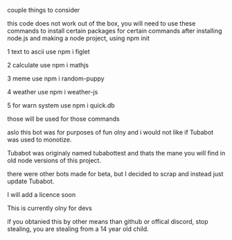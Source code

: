 couple things to consider

this code does not work out of the box, you will need to use these commands to install certain packages for certain commands after installing node.js and making a node project, using npm init

1 text to ascii use npm i figlet

2 calculate use npm i mathjs

3 meme use npm i random-puppy

4 weather use npm i weather-js

5 for warn system use npm i quick.db

those will be used for those commands

aslo this bot was for purposes of fun olny and i would not like if Tubabot was used to monotize.

Tubabot was originaly named tubabottest and thats the mane you will find in old node versions of this project.

there were other bots made for beta, but I decided to scrap and instead just update Tubabot.

I will add a licence soon

This is currently olny for devs

if you obtanied this by other means than github or offical discord, stop stealing, you are stealing from a 14 year old child.
